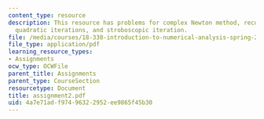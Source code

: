 ```yaml
---
content_type: resource
description: This resource has problems for complex Newton method, recurrence relation,
  quadratic iterations, and stroboscopic iteration.
file: /media/courses/18-330-introduction-to-numerical-analysis-spring-2004/4a7e71adf97496322952ee9865f45b30_assignment2.pdf
file_type: application/pdf
learning_resource_types:
- Assignments
ocw_type: OCWFile
parent_title: Assignments
parent_type: CourseSection
resourcetype: Document
title: assignment2.pdf
uid: 4a7e71ad-f974-9632-2952-ee9865f45b30
---
```

